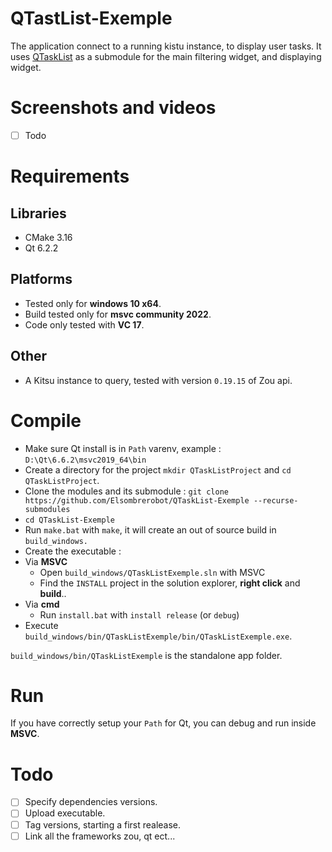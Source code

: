 # QTastList-Exemple
The application connect to a running kistu instance, to display user tasks.
It uses [QTaskList](https://github.com/Elsombrerobot/QTaskList) as a submodule for the main filtering widget, and displaying widget.

# Screenshots and videos
* [ ] Todo

# Requirements

## Libraries

- CMake 3.16
- Qt 6.2.2

## Platforms

- Tested only for **windows 10 x64**.
- Build tested only for **msvc community 2022**.
- Code only tested with **VC 17**.

## Other

- A Kitsu instance to query, tested with version `0.19.15` of Zou api.

# Compile

- Make sure Qt install is in `Path` varenv, example : `D:\Qt\6.6.2\msvc2019_64\bin`
- Create a directory for the project `mkdir QTaskListProject` and `cd QTaskListProject`.
- Clone the modules and its submodule : `git clone https://github.com/Elsombrerobot/QTaskList-Exemple --recurse-submodules`
- `cd QTaskList-Exemple`
- Run `make.bat` with `make`, it will create an out of source build in `build_windows.`
- Create the executable : 
- Via **MSVC**
	- Open `build_windows/QTaskListExemple.sln` with MSVC
	- Find the `INSTALL` project in the solution explorer, **right click** and **build**.. 
- Via **cmd**
	- Run `install.bat` with `install release` (or `debug`)
- Execute `build_windows/bin/QTaskListExemple/bin/QTaskListExemple.exe`.

`build_windows/bin/QTaskListExemple` is the standalone app folder.

# Run
If you have correctly setup your `Path` for Qt, you can debug and run inside **MSVC**.

# Todo
* [ ] Specify dependencies versions.
* [ ] Upload executable.
* [ ] Tag versions, starting a first realease.
* [ ] Link all the frameworks zou, qt ect...